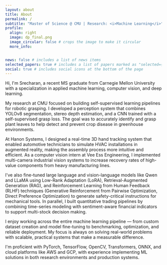 ```yaml
---
layout: about
title: About
permalink: /
subtitle: "Master of Science @ CMU | Research: <i>Machine Learning</i>"
profile:
  align: right
  image: dp_final.png
  image_circular: false # crops the image to make it circular
  more_info: 


news: false # includes a list of news items
selected_papers: true # includes a list of papers marked as "selected={true}"
social: true # includes social icons at the bottom of the page
---
```


<!-- Manually setting profile image size
<img src="profile_pic.png" alt="Profile Picture" width="250"> -->

Hi, I'm Srecharan, a recent MS graduate from Carnegie Mellon University with a specialization in applied machine learning, computer vision, and deep learning.

My research at CMU focused on building self-supervised learning pipelines for robotic grasping. I developed a perception system that combines YOLOv8 segmentation, stereo depth estimation, and a CNN trained with a self-supervised grasp loss. The goal was to accurately identify and grasp plant leaves to help detect and prevent crop disease in greenhouse environments.

At Hanon Systems, I designed a real-time 3D hand tracking system that enabled automotive technicians to simulate HVAC installations in augmented reality, making the assembly process more intuitive and efficient. As a computer vision intern at Vee Ess Engineering, I implemented multi-camera industrial vision systems to increase recovery rates of high-value components from heavy manufacturing lines.

I've also fine-tuned large language and vision-language models like Qwen and LLaMA using Low-Rank Adaptation (LoRA), Retrieval-Augmented Generation (RAG), and Reinforcement Learning from Human Feedback (RLHF) techniques (Generative Reinforcement from Pairwise Optimization, Direct Preference Optimization) to generate safety-critical instructions for mechanical tools. In parallel, I built quantitative trading pipelines by combining time-series modeling with sentiment-aware financial indicators to support multi-stock decision making.

I enjoy working across the entire machine learning pipeline — from custom dataset creation and model fine-tuning to benchmarking, optimization, and reliable deployment. My focus is always on solving real-world problems with scalable, practical systems that make a measurable difference.

I'm proficient with PyTorch, TensorFlow, OpenCV, Transformers, ONNX, and cloud platforms like AWS and GCP, with experience implementing ML solutions in both research environments and production systems.